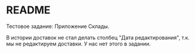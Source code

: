 # README
Тестовое задание: Приложение Склады.

В истории доставок не стал делать столбец "Дата редактирования", т.к. мы не редактируем доставки.
У нас нет этого в задании.